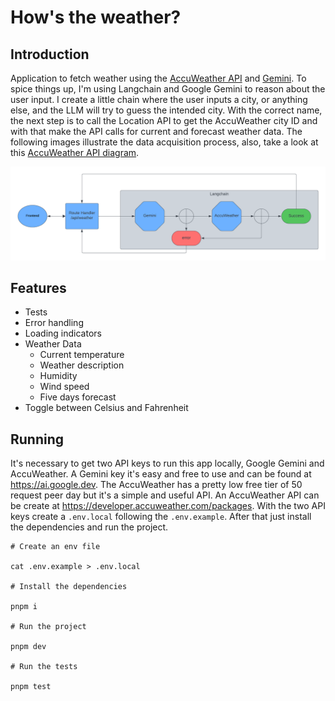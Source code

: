 # How's the weather?

## Introduction

Application to fetch weather using the [AccuWeather API](https://developer.accuweather.com/apis) and [Gemini](https://ai.google.dev/). To spice things up, I'm using Langchain and Google Gemini to reason about the user input. I create a little chain where the user inputs a city, or anything else, and the LLM will try to guess the intended city. With the correct name, the next step is to call the Location API to get the AccuWeather city ID and with that make the API calls for current and forecast weather data. The following images illustrate the data acquisition process, also, take a look at this [AccuWeather API diagram](https://developer.accuweather.com/api-flow-diagram).

![API Diagram](/docs/api-call.png "API Call")

## Features

- Tests
- Error handling
- Loading indicators
- Weather Data
  - Current temperature
  - Weather description
  - Humidity
  - Wind speed
  - Five days forecast
- Toggle between Celsius and Fahrenheit

## Running

It's necessary to get two API keys to run this app locally, Google Gemini and AccuWeather. A Gemini key it's easy and free to use and can be found at https://ai.google.dev. The AccuWeather has a pretty low free tier of 50 request peer day but it's a simple and useful API. An AccuWeather API can be create at https://developer.accuweather.com/packages. With the two API keys create a `.env.local` following the `.env.example`. After that just install the dependencies and run the project.

```
# Create an env file

cat .env.example > .env.local

# Install the dependencies

pnpm i

# Run the project

pnpm dev

# Run the tests

pnpm test

```
